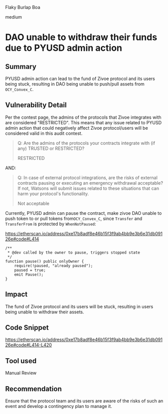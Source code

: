 Flaky Burlap Boa

medium

# DAO unable to withdraw their funds due to PYUSD admin action

## Summary

PYUSD admin action can lead to the fund of Zivoe protocol and its users being stuck, resulting in DAO being unable to push/pull assets from `OCY_Convex_C`.

## Vulnerability Detail

Per the contest page, the admins of the protocols that Zivoe integrates with are considered "RESTRICTED". This means that any issue related to PYUSD admin action that could negatively affect Zivoe protocol/users will be considered valid in this audit contest.

> Q: Are the admins of the protocols your contracts integrate with (if any) TRUSTED or RESTRICTED?
> 
> RESTRICTED

AND:

> Q: In case of external protocol integrations, are the risks of external contracts pausing or executing an emergency withdrawal acceptable? If not, Watsons will submit issues related to these situations that can harm your protocol's functionality.
> 
> Not acceptable

Currently, PYUSD admin can pause the contract, make zivoe DAO unable to push token to or pull tokens from`OCY_Convex_C`, since `Transfer` and `TransferFrom` is protected by `WhenNotPaused`:

https://etherscan.io/address/0xe17b8adf8e46b15f3f9ab4bb9e3b6e31db09126e#code#L414

    /**
     * @dev called by the owner to pause, triggers stopped state
     */
    function pause() public onlyOwner {
        require(!paused, "already paused");
        paused = true;
        emit Pause();
    }

## Impact

The fund of Zivoe protocol and its users will be stuck, resulting in users being unable to withdraw their assets.

## Code Snippet

https://etherscan.io/address/0xe17b8adf8e46b15f3f9ab4bb9e3b6e31db09126e#code#L414-L420

## Tool used

Manual Review

## Recommendation

Ensure that the protocol team and its users are aware of the risks of such an event and develop a contingency plan to manage it.
